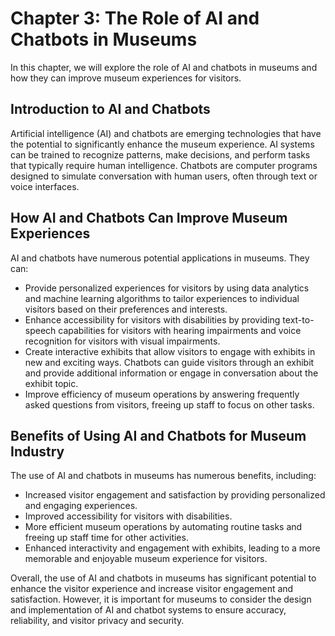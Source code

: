 Chapter 3: The Role of AI and Chatbots in Museums
=================================================

In this chapter, we will explore the role of AI and chatbots in museums and how they can improve museum experiences for visitors.

Introduction to AI and Chatbots
-------------------------------

Artificial intelligence (AI) and chatbots are emerging technologies that have the potential to significantly enhance the museum experience. AI systems can be trained to recognize patterns, make decisions, and perform tasks that typically require human intelligence. Chatbots are computer programs designed to simulate conversation with human users, often through text or voice interfaces.

How AI and Chatbots Can Improve Museum Experiences
--------------------------------------------------

AI and chatbots have numerous potential applications in museums. They can:

* Provide personalized experiences for visitors by using data analytics and machine learning algorithms to tailor experiences to individual visitors based on their preferences and interests.
* Enhance accessibility for visitors with disabilities by providing text-to-speech capabilities for visitors with hearing impairments and voice recognition for visitors with visual impairments.
* Create interactive exhibits that allow visitors to engage with exhibits in new and exciting ways. Chatbots can guide visitors through an exhibit and provide additional information or engage in conversation about the exhibit topic.
* Improve efficiency of museum operations by answering frequently asked questions from visitors, freeing up staff to focus on other tasks.

Benefits of Using AI and Chatbots for Museum Industry
-----------------------------------------------------

The use of AI and chatbots in museums has numerous benefits, including:

* Increased visitor engagement and satisfaction by providing personalized and engaging experiences.
* Improved accessibility for visitors with disabilities.
* More efficient museum operations by automating routine tasks and freeing up staff time for other activities.
* Enhanced interactivity and engagement with exhibits, leading to a more memorable and enjoyable museum experience for visitors.

Overall, the use of AI and chatbots in museums has significant potential to enhance the visitor experience and increase visitor engagement and satisfaction. However, it is important for museums to consider the design and implementation of AI and chatbot systems to ensure accuracy, reliability, and visitor privacy and security.
